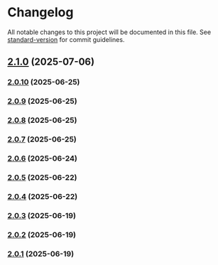 # Changelog

All notable changes to this project will be documented in this file. See [standard-version](https://github.com/conventional-changelog/standard-version) for commit guidelines.

## [2.1.0](https://github.com/JamesCliffordSpratt/macros/compare/v2.0.10...v2.1.0) (2025-07-06)

### [2.0.10](https://github.com/JamesCliffordSpratt/macros/compare/v2.0.6...v2.0.10) (2025-06-25)

### [2.0.9](https://github.com/JamesCliffordSpratt/macros/compare/v2.0.8...v2.0.9) (2025-06-25)

### [2.0.8](https://github.com/JamesCliffordSpratt/macros/compare/v2.0.7...v2.0.8) (2025-06-25)

### [2.0.7](https://github.com/JamesCliffordSpratt/macros/compare/v2.0.6...v2.0.7) (2025-06-25)

### [2.0.6](https://github.com/JamesCliffordSpratt/macros/compare/v2.0.3...v2.0.6) (2025-06-24)

### [2.0.5](https://github.com/JamesCliffordSpratt/macros/compare/v2.0.4...v2.0.5) (2025-06-22)

### [2.0.4](https://github.com/JamesCliffordSpratt/macros/compare/v2.0.3...v2.0.4) (2025-06-22)

### [2.0.3](https://github.com/JamesCliffordSpratt/macros/compare/v2.0.2...v2.0.3) (2025-06-19)

### [2.0.2](https://github.com/JamesCliffordSpratt/macros/compare/v2.0.1...v2.0.2) (2025-06-19)

### [2.0.1](https://github.com/JamesCliffordSpratt/macros/compare/v1.0.0...v2.0.1) (2025-06-19)
